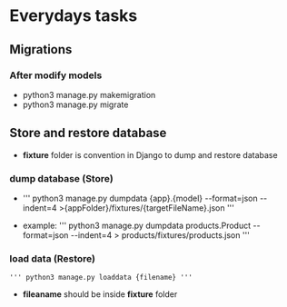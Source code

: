 # Everydays tasks

## Migrations
### After modify models
- python3 manage.py makemigration
- python3 manage.py migrate

## Store and restore database
- __fixture__ folder is convention in Django to dump and restore database

### dump database (Store)
- ''' python3 manage.py dumpdata {app}.{model} --format=json --indent=4 >{appFolder}/fixtures/{targetFileName}.json '''


- example: ''' python3 manage.py dumpdata products.Product --format=json --indent=4 > products/fixtures/products.json '''

### load data (Restore)
    ''' python3 manage.py loaddata {filename} '''
- __fileaname__ should be inside __fixture__ folder
